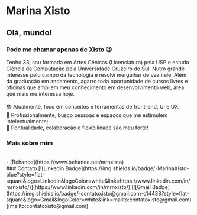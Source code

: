 # Marina Xisto

## Olá, mundo!
### Pode me chamar apenas de Xisto 😉
Tenho 33, sou formada em Artes Cênicas (Licenciatura) pela USP e estudo Ciência da Computação pela Universidade Cruzeiro do Sul. Nutro grande interesse pelo campo da tecnologia e resolvi mergulhar de vez nele. Além da graduação em andamento, agarro toda oportunidade de cursos livres e oficinas que ampliem meu conhecimento em desenvolvimento web, área que mais me interessa hoje.
<br />
<br /> 📚 Atualmente, foco em conceitos e ferramentas de front-end, UI e UX;
<br /> 👯 Profissionalmente, busco pessoas e espaços que me estimulem intelectualmente;
<br /> 💪 Pontualidade, colaboração e flexibilidade são meu forte!
<br />
### Mais sobre mim
<br />
- [Behance](https://www.behance.net/mrnxisto)
<br />
### Contato
[![Linkedin Badge](https://img.shields.io/badge/-MarinaXisto-blue?style=flat-square&logo=Linkedin&logoColor=white&link=https://www.linkedin.com/in/mrnxisto/)](https://www.linkedin.com/in/mrnxisto/) 
[![Gmail Badge](https://img.shields.io/badge/-contatoxisto@gmail.com-c14438?style=flat-square&logo=Gmail&logoColor=white&link=mailto:contatoxisto@gmail.com)](mailto:contatoxisto@gmail.com)
